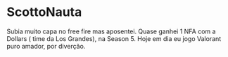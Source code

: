 # ScottoNauta
Subia muito capa no free fire mas aposentei. Quase ganhei 1 NFA com a Dollars ( time da Los Grandes), na Season 5. Hoje em dia eu jogo Valorant puro amador, por diverção.
